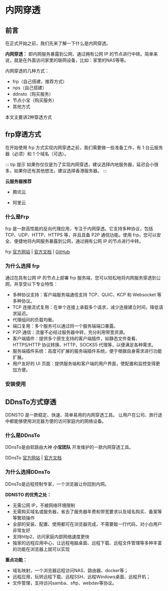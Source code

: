 # 内网穿透 

## 前言

在正式开始之前，我们先来了解一下什么是内网穿透。

**内网穿透：** 即内网服务暴露到公网，通过拥有公网 IP 的节点进行中转。简单来说，就是在外面访问家里的联网设备，比如：家里的NAS等等。

内网穿透的几种方式：

- frp（自己搭建，推荐方式）
- nps（自己搭建）
- ddnsto（购买服务）
- 节点小宝（购买服务）
- 其他方式
  
本文主要讲2种穿透方式

## frp穿透方式

在开始使用 frp 方式实现内网穿透之前，我们需要做一些准备工作，有 1 台云服务器（必须）和 1 个域名（可选）。

::: tip 提示
如果你仅仅是为了实现内网穿透，建议选择内地服务器，延迟会小很多，如果你还有其他想法，建议选择香港服务器。
:::

**云服务器推荐**

- 腾讯云

- 阿里云

### 什么是Frp

frp 是一款高性能的反向代理应用，专注于内网穿透。它支持多种协议，包括 TCP、UDP、HTTP、HTTPS 等，并且具备 P2P 通信功能。使用 frp，您可以安全、便捷地将内网服务暴露到公网，通过拥有公网 IP 的节点进行中转。

frp [官方网站](https://gofrp.org/zh-cn/) | [官方文档](https://gofrp.org/zh-cn/docs/) | [GitHub](https://github.com/fatedier/frp)

### 为什么选择 frp

通过在具有公网 IP 的节点上部署 frp 服务端，您可以轻松地将内网服务穿透到公网，并享受以下专业特性：

- 多种协议支持：客户端服务端通信支持 TCP、QUIC、KCP 和 Websocket 等多种协议。
- TCP 连接流式复用：在单个连接上承载多个请求，减少连接建立时间，降低请求延迟。
- 代理组间的负载均衡。
- 端口复用：多个服务可以通过同一个服务端端口暴露。
- P2P 通信：流量不必经过服务器中转，充分利用带宽资源。
- 客户端插件：提供多个原生支持的客户端插件，如静态文件查看、HTTPS/HTTP 协议转换、HTTP、SOCKS5 代理等，以便满足各种需求。
- 服务端插件系统：高度可扩展的服务端插件系统，便于根据自身需求进行功能扩展。
- 用户友好的 UI 页面：提供服务端和客户端的用户界面，使配置和监控变得更加方便。

### 安装使用


## DDnsTo方式穿透

DDNSTO 是一款稳定、快速、简单易用的内网穿透工具。 让用户在公司、旅行途中都能够使用浏览器方便的访问家庭内的网络设备。

### 什么是DDnsTo

DDnsTo是由软路由大神 **小宝团队** 开发维护的一款内网穿透工具。

DDnsTo [官方网站](https://web.ddnsto.com/) | [官方文档](https://doc.linkease.com/zh/guide/ddnsto/)

### 为什么选择DDnsTo

DDnsTo是远程控制专家，一个浏览器让你回到内网。

**DDNSTO 的优秀之处：** 

- 无需公网 IP，不被网络环境限制
- 无需购买域名或服务器，省去了服务器年费和带宽要求以及域名购买、备案等等繁琐操作
- 全部的安装、配置、使用都可在浏览器完成，不需要敲一行代码，对小白用户非常友好
- 支持http2，访问家庭内部网络速度更快
- 独家的远程应用中心，让远程电脑桌面、远程下载、远程文件管理等多种丰富的功能在浏览器上就可以实现

**重点功能：** 
- 域名映射，一个浏览器远程访问NAS、路由器、docker等；
- 远程应用，玩转远程下载、远程SSH、远程Windows桌面、远程开机；
- 文件管理，支持访问samba、sftp、webdav等协议。

